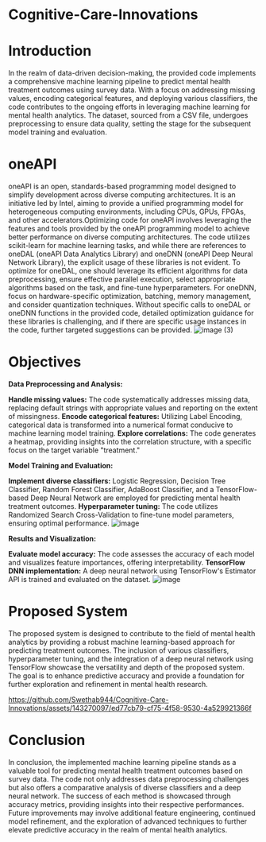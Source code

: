 # Cognitive-Care-Innovations
# Introduction

  In the realm of data-driven decision-making, the provided code implements a comprehensive machine learning pipeline to predict mental health treatment outcomes using survey data. With a focus on addressing missing values, encoding categorical features, and deploying various classifiers, the code contributes to the ongoing efforts in leveraging machine learning for mental health analytics. The dataset, sourced from a CSV file, undergoes preprocessing to ensure data quality, setting the stage for the subsequent model training and evaluation.

# oneAPI

  oneAPI is an open, standards-based programming model designed to simplify development across diverse computing architectures. It is an initiative led by Intel, aiming to provide a unified programming model for heterogeneous computing environments, including CPUs, GPUs, FPGAs, and other accelerators.Optimizing code for oneAPI involves leveraging the features and tools provided by the oneAPI programming model to achieve better performance on diverse computing architectures.
  The code utilizes scikit-learn for machine learning tasks, and while there are references to oneDAL (oneAPI Data Analytics Library) and oneDNN (oneAPI Deep Neural Network Library), the explicit usage of these libraries is not evident. To optimize for oneDAL, one should leverage its efficient algorithms for data preprocessing, ensure effective parallel execution, select appropriate algorithms based on the task, and fine-tune hyperparameters. For oneDNN, focus on hardware-specific optimization, batching, memory management, and consider quantization techniques. Without specific calls to oneDAL or oneDNN functions in the provided code, detailed optimization guidance for these libraries is challenging, and if there are specific usage instances in the code, further targeted suggestions can be provided.
  ![image (3)](https://github.com/Swethab944/Cognitive-Care-Innovations/assets/143270097/f21b066e-c8df-4b66-9339-83acc29a48e3)


# Objectives

**Data Preprocessing and Analysis:**

  **Handle missing values:** The code systematically addresses missing data, replacing default strings with appropriate values and reporting on the extent of missingness.
  **Encode categorical features:** Utilizing Label Encoding, categorical data is transformed into a numerical format conducive to machine learning model training.
  **Explore correlations:** The code generates a heatmap, providing insights into the correlation structure, with a specific focus on the target variable "treatment."
    
**Model Training and Evaluation:**

  **Implement diverse classifiers:** Logistic Regression, Decision Tree Classifier, Random Forest Classifier, AdaBoost Classifier, and a TensorFlow-based Deep Neural Network are employed for predicting mental health treatment outcomes.
  **Hyperparameter tuning:** The code utilizes Randomized Search Cross-Validation to fine-tune model parameters, ensuring optimal performance.
  ![image](https://github.com/Swethab944/Cognitive-Care-Innovations/assets/143270097/7fcf1d10-482c-4b4f-ad4b-6394c324c599)

  
**Results and Visualization:**

  **Evaluate model accuracy:** The code assesses the accuracy of each model and visualizes feature importances, offering interpretability.
  **TensorFlow DNN implementation:** A deep neural network using TensorFlow's Estimator API is trained and evaluated on the dataset.
  ![image](https://github.com/Swethab944/Cognitive-Care-Innovations/assets/143270097/b25ee5d8-6b1e-4599-a40b-22653fb9e509)


# Proposed System

  The proposed system is designed to contribute to the field of mental health analytics by providing a robust machine learning-based approach for predicting treatment outcomes. The inclusion of various classifiers, hyperparameter tuning, and the integration of a deep neural network using TensorFlow showcase the versatility and depth of the proposed system. The goal is to enhance predictive accuracy and provide a foundation for further exploration and refinement in mental health research.

  https://github.com/Swethab944/Cognitive-Care-Innovations/assets/143270097/ed77cb79-cf75-4f58-9530-4a529921366f

# Conclusion

  In conclusion, the implemented machine learning pipeline stands as a valuable tool for predicting mental health treatment outcomes based on survey data. The code not only addresses data preprocessing challenges but also offers a comparative analysis of diverse classifiers and a deep neural network. The success of each method is showcased through accuracy metrics, providing insights into their respective performances. Future improvements may involve additional feature engineering, continued model refinement, and the exploration of advanced techniques to further elevate predictive accuracy in the realm of mental health analytics.

